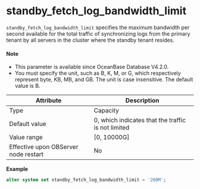 # standby_fetch_log_bandwidth_limit

`standby_fetch_log_bandwidth_limit` specifies the maximum bandwidth per second available for the total traffic of synchronizing logs from the primary tenant by all servers in the cluster where the standby tenant resides. 

<main id="notice" type='explain'>

<h4>Note</h4>

<ul>

<li>This parameter is available since OceanBase Database V4.2.0. </li>

<li>You must specify the unit, such as B, K, M, or G, which respectively represent byte, KB, MB, and GB. The unit is case insensitive. The default value is B. </li>

</ul>

</main>

| **Attribute** | **Description** |
| --- | --- |
| Type | Capacity |
| Default value | 0, which indicates that the traffic is not limited |
| Value range | [0, 10000G] |
| Effective upon OBServer node restart | No |

**Example**

```sql
alter system set standby_fetch_log_bandwidth_limit = '200M';
```
